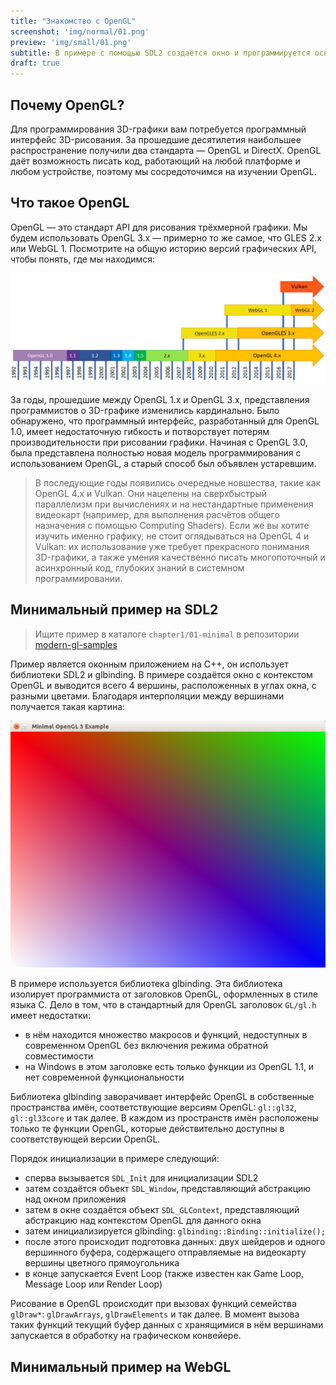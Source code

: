 ```yaml
---
title: "Знакомство с OpenGL"
screenshot: 'img/normal/01.png'
preview: 'img/small/01.png'
subtitle: В примере с помощью SDL2 создаётся окно и программируется основной событийный цикл, использующий OpenGL.
draft: true
---
```


## Почему OpenGL?

Для программирования 3D-графики вам потребуется программный интерфейс 3D-рисования. За прошедшие десятилетия наибольшее распространение получили два стандарта — OpenGL и DirectX. OpenGL даёт возможность писать код, работающий на любой платформе и любом устройстве, поэтому мы сосредоточимся на изучении OpenGL.

## Что такое OpenGL

OpenGL — это стандарт API для рисования трёхмерной графики. Мы будем использовать OpenGL 3.x — примерно то же самое, что GLES 2.x или WebGL 1. Посмотрите на общую историю версий графических API, чтобы понять, где мы находимся:

![Схема версий](img/glsl/gl_versions.png)

За годы, прошедшие между OpenGL 1.x и OpenGL 3.x, представления программистов о 3D-графике изменились кардинально. Было обнаружено, что программный интерфейс, разработанный для OpenGL 1.0, имеет недостаточную гибкость и потворствует потерям производительности при рисовании графики. Начиная с OpenGL 3.0, была представлена полностью новая модель программирования с использованием OpenGL, а старый способ был объявлен устаревшим.

>В последующие годы появились очередные новшества, такие как OpenGL 4.x и Vulkan. Они нацелены на сверхбыстрый параллелизм при вычислениях и на нестандартные применения видеокарт (например, для выполнения расчётов общего назначения с помощью Computing Shaders). Если же вы хотите изучить именно графику, не стоит оглядываться на OpenGL 4 и Vulkan: их использование уже требует прекрасного понимания 3D-графики, а также умения качественно писать многопоточный и асинхронный код, глубоких знаний в системном программировании.

## Минимальный пример на SDL2

>Ищите пример в каталоге `chapter1/01-minimal` в репозитории [modern-gl-samples](https://github.com/ps-group/modern-gl-samples)

Пример является оконным приложением на C++, он использует библиотеки SDL2 и glbinding. В примере создаётся окно с контекстом OpenGL и выводится всего 4 вершины, расположенных в углах окна, с разными цветами. Благодаря интерполяции между вершинами получается такая картина:

![Скриншот](img/normal/01.png)

В примере используется библиотека glbinding. Эта библиотека изолирует программиста от заголовков OpenGL, оформленных в стиле языка C. Дело в том, что в стандартный для OpenGL заголовок `GL/gl.h` имеет недостатки:

- в нём находится множество макросов и функций, недоступных в современном OpenGL без включения режима обратной совместимости
- на Windows в этом заголовке есть только функции из OpenGL 1.1, и нет современной функциональности

Библиотека glbinding заворачивает интерфейс OpenGL в собственные пространства имён, соответствующие версиям OpenGL: `gl::gl32`, `gl::gl33core` и так далее. В каждом из пространств имён расположены только те функции OpenGL, которые действительно доступны в соответствующей версии OpenGL.

Порядок инициализации в примере следующий:

- сперва вызывается `SDL_Init` для инициализации SDL2
- затем создаётся объект `SDL_Window`, представляющий абстракцию над окном приложения
- затем в окне создаётся объект `SDL_GLContext`, представляющий абстракцию над контекстом OpenGL для данного окна
- затем инициализируется glbinding: `glbinding::Binding::initialize();`
- после этого происходит подготовка данных: двух шейдеров и одного вершинного буфера, содержащего отправляемые на видеокарту вершины цветного прямоугольника
- в конце запускается Event Loop (также известен как Game Loop, Message Loop или Render Loop)

Рисование в OpenGL происходит при вызовах функций семейства `glDraw*`: `glDrawArrays`, `glDrawElements` и так далее. В момент вызова таких функций текущий буфер данных с хранящимися в нём вершинами запускается в обработку на графическом конвейере.

## Минимальный пример на WebGL
